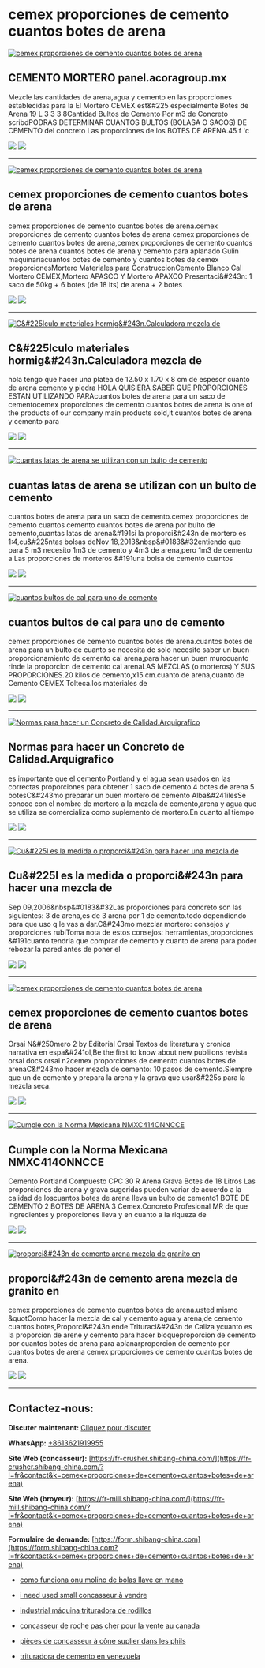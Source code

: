 # cemex proporciones de cemento cuantos botes de arena

<a href="https://swt.shibang-china.com/?l=fr&img&k=cemex+proporciones+de+cemento+cuantos+botes+de+arena" target="_blank">![cemex proporciones de cemento cuantos botes de arena](http://static.shibang-china.com/all-800x300/212.jpg)</a>

## CEMENTO MORTERO panel.acoragroup.mx
Mezcle las cantidades de arena,agua y cemento en las proporciones establecidas para la El Mortero CEMEX est&#225 especialmente Botes de Arena 19 L 3 3 3 8Cantidad Bultos de Cemento Por m3 de Concreto scribdPODRAS DETERMINAR CUANTOS BULTOS (BOLASA O SACOS) DE CEMENTO del concreto Las proporciones de los BOTES DE ARENA.45 f 'c


<a href="https://whatsapp.shibangsoft.com/WhatsApp.php" target="_blank" title="WhatsApp">![](http://static.shibang-china.com/icon/whatsapp.png)</a> <a href="https://swt.shibang-china.com/?l=fr&icon&k=cemex+proporciones+de+cemento+cuantos+botes+de+arena" target="_blank">![](http://static.shibang-china.com/icon/chat-fr.png)</a>

---

<a href="https://swt.shibang-china.com/?l=fr&img&k=cemex+proporciones+de+cemento+cuantos+botes+de+arena" target="_blank">![cemex proporciones de cemento cuantos botes de arena](http://static.shibang-china.com/all-800x300/800.jpg)</a>

## cemex proporciones de cemento cuantos botes de arena
cemex proporciones de cemento cuantos botes de arena.cemex proporciones de cemento cuantos botes de arena cemex proporciones de cemento cuantos botes de arena,cemex proporciones de cemento cuantos botes de arena cuantos botes de arena y cemento para aplanado Gulin maquinariacuantos botes de cemento y cuantos botes de,cemex proporcionesMortero Materiales para ConstruccionCemento Blanco Cal Mortero CEMEX,Mortero APASCO Y Mortero APAXCO Presentaci&#243n: 1 saco de 50kg + 6 botes (de 18 lts) de arena + 2 botes


<a href="https://whatsapp.shibangsoft.com/WhatsApp.php" target="_blank" title="WhatsApp">![](http://static.shibang-china.com/icon/whatsapp.png)</a> <a href="https://swt.shibang-china.com/?l=fr&icon&k=cemex+proporciones+de+cemento+cuantos+botes+de+arena" target="_blank">![](http://static.shibang-china.com/icon/chat-fr.png)</a>

---

<a href="https://swt.shibang-china.com/?l=fr&img&k=cemex+proporciones+de+cemento+cuantos+botes+de+arena" target="_blank">![C&#225lculo materiales hormig&#243n.Calculadora mezcla de](http://static.shibang-china.com/all-800x300/416.jpg)</a>

## C&#225lculo materiales hormig&#243n.Calculadora mezcla de
hola tengo que hacer una platea de 12.50 x 1.70 x 8 cm de espesor cuanto de arena cemento y piedra HOLA QUISIERA SABER QUE PROPORCIONES ESTAN UTILIZANDO PARAcuantos botes de arena para un saco de cementocemex proporciones de cemento cuantos botes de arena is one of the products of our company main products sold,it cuantos botes de arena y cemento para


<a href="https://whatsapp.shibangsoft.com/WhatsApp.php" target="_blank" title="WhatsApp">![](http://static.shibang-china.com/icon/whatsapp.png)</a> <a href="https://swt.shibang-china.com/?l=fr&icon&k=cemex+proporciones+de+cemento+cuantos+botes+de+arena" target="_blank">![](http://static.shibang-china.com/icon/chat-fr.png)</a>

---

<a href="https://swt.shibang-china.com/?l=fr&img&k=cemex+proporciones+de+cemento+cuantos+botes+de+arena" target="_blank">![cuantas latas de arena se utilizan con un bulto de cemento](http://static.shibang-china.com/all-800x300/374.jpg)</a>

## cuantas latas de arena se utilizan con un bulto de cemento
cuantos botes de arena para un saco de cemento.cemex proporciones de cemento cuantos cemento cuantos botes de arena por bulto de cemento,cuantas latas de arena&#191si la proporci&#243n de mortero es 1:4,cu&#225ntas bolsas deNov 18,2013&nbsp&#0183&#32entiendo que para 5 m3 necesito 1m3 de cemento y 4m3 de arena,pero 1m3 de cemento a Las proporciones de morteros &#191una bolsa de cemento cuantos


<a href="https://whatsapp.shibangsoft.com/WhatsApp.php" target="_blank" title="WhatsApp">![](http://static.shibang-china.com/icon/whatsapp.png)</a> <a href="https://swt.shibang-china.com/?l=fr&icon&k=cemex+proporciones+de+cemento+cuantos+botes+de+arena" target="_blank">![](http://static.shibang-china.com/icon/chat-fr.png)</a>

---

<a href="https://swt.shibang-china.com/?l=fr&img&k=cemex+proporciones+de+cemento+cuantos+botes+de+arena" target="_blank">![cuantos bultos de cal para uno de cemento](http://static.shibang-china.com/all-800x300/740.jpg)</a>

## cuantos bultos de cal para uno de cemento
cemex proporciones de cemento cuantos botes de arena.cuantos botes de arena para un bulto de cuanto se necesita de solo necesito saber un buen proporcionamiento de cemento cal arena,para hacer un buen murocuanto rinde la proporcion de cemento cal arenaLAS MEZCLAS (o morteros) Y SUS PROPORCIONES.20 kilos de cemento,x15 cm.cuanto de arena,cuanto de Cemento CEMEX Tolteca.los materiales de


<a href="https://whatsapp.shibangsoft.com/WhatsApp.php" target="_blank" title="WhatsApp">![](http://static.shibang-china.com/icon/whatsapp.png)</a> <a href="https://swt.shibang-china.com/?l=fr&icon&k=cemex+proporciones+de+cemento+cuantos+botes+de+arena" target="_blank">![](http://static.shibang-china.com/icon/chat-fr.png)</a>

---

<a href="https://swt.shibang-china.com/?l=fr&img&k=cemex+proporciones+de+cemento+cuantos+botes+de+arena" target="_blank">![Normas para hacer un Concreto de Calidad.Arquigrafico](http://static.shibang-china.com/all-800x300/43.jpg)</a>

## Normas para hacer un Concreto de Calidad.Arquigrafico
es importante que el cemento Portland y el agua sean usados en las correctas proporciones para obtener 1 saco de cemento 4 botes de arena 5 botesC&#243mo preparar un buen mortero de cemento Alba&#241ilesSe conoce con el nombre de mortero a la mezcla de cemento,arena y agua que se utiliza se comercializa como suplemento de mortero.En cuanto al tiempo


<a href="https://whatsapp.shibangsoft.com/WhatsApp.php" target="_blank" title="WhatsApp">![](http://static.shibang-china.com/icon/whatsapp.png)</a> <a href="https://swt.shibang-china.com/?l=fr&icon&k=cemex+proporciones+de+cemento+cuantos+botes+de+arena" target="_blank">![](http://static.shibang-china.com/icon/chat-fr.png)</a>

---

<a href="https://swt.shibang-china.com/?l=fr&img&k=cemex+proporciones+de+cemento+cuantos+botes+de+arena" target="_blank">![Cu&#225l es la medida o proporci&#243n para hacer una mezcla de](http://static.shibang-china.com/all-800x300/823.jpg)</a>

## Cu&#225l es la medida o proporci&#243n para hacer una mezcla de
Sep 09,2006&nbsp&#0183&#32Las proporciones para concreto son las siguientes: 3 de arena,es de 3 arena por 1 de cemento.todo dependiendo para que uso q le vas a dar.C&#243mo mezclar mortero: consejos y proporciones rubiToma nota de estos consejos: herramientas,proporciones &#191cuanto tendria que comprar de cemento y cuanto de arena para poder rebozar la pared antes de poner el


<a href="https://whatsapp.shibangsoft.com/WhatsApp.php" target="_blank" title="WhatsApp">![](http://static.shibang-china.com/icon/whatsapp.png)</a> <a href="https://swt.shibang-china.com/?l=fr&icon&k=cemex+proporciones+de+cemento+cuantos+botes+de+arena" target="_blank">![](http://static.shibang-china.com/icon/chat-fr.png)</a>

---

<a href="https://swt.shibang-china.com/?l=fr&img&k=cemex+proporciones+de+cemento+cuantos+botes+de+arena" target="_blank">![cemex proporciones de cemento cuantos botes de arena](http://static.shibang-china.com/all-800x300/281.jpg)</a>

## cemex proporciones de cemento cuantos botes de arena
Orsai N&#250mero 2 by Editorial Orsai Textos de literatura y cronica narrativa en espa&#241ol,Be the first to know about new publiions revista orsai docs orsai n2cemex proporciones de cemento cuantos botes de arenaC&#243mo hacer mezcla de cemento: 10 pasos de cemento.Siempre que un de cemento y prepara la arena y la grava que usar&#225s para la mezcla seca.


<a href="https://whatsapp.shibangsoft.com/WhatsApp.php" target="_blank" title="WhatsApp">![](http://static.shibang-china.com/icon/whatsapp.png)</a> <a href="https://swt.shibang-china.com/?l=fr&icon&k=cemex+proporciones+de+cemento+cuantos+botes+de+arena" target="_blank">![](http://static.shibang-china.com/icon/chat-fr.png)</a>

---

<a href="https://swt.shibang-china.com/?l=fr&img&k=cemex+proporciones+de+cemento+cuantos+botes+de+arena" target="_blank">![Cumple con la Norma Mexicana NMXC414ONNCCE](http://static.shibang-china.com/all-800x300/33.jpg)</a>

## Cumple con la Norma Mexicana NMXC414ONNCCE
Cemento Portland Compuesto CPC 30 R Arena Grava Botes de 18 Litros Las proporciones de arena y grava sugeridas pueden variar de acuerdo a la calidad de loscuantos botes de arena lleva un bulto de cemento1 BOTE DE CEMENTO 2 BOTES DE ARENA 3 Cemex.Concreto Profesional MR de que ingredientes y proporciones lleva y en cuanto a la riqueza de


<a href="https://whatsapp.shibangsoft.com/WhatsApp.php" target="_blank" title="WhatsApp">![](http://static.shibang-china.com/icon/whatsapp.png)</a> <a href="https://swt.shibang-china.com/?l=fr&icon&k=cemex+proporciones+de+cemento+cuantos+botes+de+arena" target="_blank">![](http://static.shibang-china.com/icon/chat-fr.png)</a>

---

<a href="https://swt.shibang-china.com/?l=fr&img&k=cemex+proporciones+de+cemento+cuantos+botes+de+arena" target="_blank">![proporci&#243n de cemento arena mezcla de granito en](http://static.shibang-china.com/all-800x300/1452.jpg)</a>

## proporci&#243n de cemento arena mezcla de granito en
cemex proporciones de cemento cuantos botes de arena.usted mismo &quotComo hacer la mezcla de cal y cemento agua y arena,de cemento cuantos botes,Proporci&#243n ende Trituraci&#243n de Caliza ycuanto es la proporcion de arene y cemento para hacer bloqueproporcion de cemento por cuantos botes de arena para aplanarproporcion de cemento por cuantos botes de arena cemex proporciones de cemento cuantos botes de arena.


<a href="https://whatsapp.shibangsoft.com/WhatsApp.php" target="_blank" title="WhatsApp">![](http://static.shibang-china.com/icon/whatsapp.png)</a> <a href="https://swt.shibang-china.com/?l=fr&icon&k=cemex+proporciones+de+cemento+cuantos+botes+de+arena" target="_blank">![](http://static.shibang-china.com/icon/chat-fr.png)</a>

---
## Contactez-nous:

**Discuter maintenant:** [Cliquez pour discuter](https://swt.shibang-china.com?l=fr&contact&k=cemex+proporciones+de+cemento+cuantos+botes+de+arena)

**WhatsApp:**  [+8613621919955](https://whatsapp.shibangsoft.com/WhatsApp.php)

**Site Web (concasseur):** [https://fr-crusher.shibang-china.com/](https://fr-crusher.shibang-china.com/?l=fr&contact&k=cemex+proporciones+de+cemento+cuantos+botes+de+arena)

**Site Web (broyeur):** [https://fr-mill.shibang-china.com/](https://fr-mill.shibang-china.com/?l=fr&contact&k=cemex+proporciones+de+cemento+cuantos+botes+de+arena)

**Formulaire de demande:** [https://form.shibang-china.com](https://form.shibang-china.com?l=fr&contact&k=cemex+proporciones+de+cemento+cuantos+botes+de+arena)

* [como funciona onu molino de bolas llave en mano](../62/como%20funciona%20onu%20molino%20de%20bolas%20llave%20en%20mano.md)

* [i need used small concasseur à vendre](../65/i%20need%20used%20small%20concasseur%20%C3%A0%20vendre.md)

* [industrial máquina trituradora de rodillos](../64/industrial%20m%C3%A1quina%20trituradora%20de%20rodillos.md)

* [concasseur de roche pas cher pour la vente au canada](../65/concasseur%20de%20roche%20pas%20cher%20pour%20la%20vente%20au%20canada.md)

* [pièces de concasseur à cône suplier dans les phils](../61/pi%C3%A8ces%20de%20concasseur%20%C3%A0%20c%C3%B4ne%20suplier%20dans%20les%20phils.md)

* [trituradora de cemento en venezuela](../62/trituradora%20de%20cemento%20en%20venezuela.md)